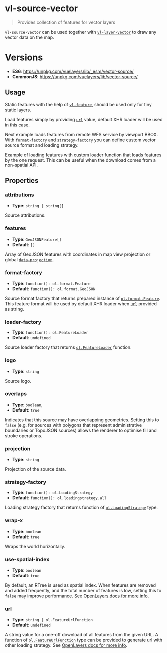 # vl-source-vector

> Provides collection of features for vector layers

`vl-source-vector` can be used together with [`vl-layer-vector`](vector-layer.md) to
draw any vector data on the map.

# Versions

- **ES6**: https://unpkg.com/vuelayers/lib/_esm/vector-source/
- **CommonJS**: https://unpkg.com/vuelayers/lib/vector-source/   

## Usage

Static features with the help of [`vl-feature`](feature.md), should be used only for tiny static layers.

<vuep template="#static-features-example"></vuep>

<script v-pre type="text/x-template" id="static-features-example">
<template>
  <vl-map style="height: 400px">
    <vl-view :zoom.sync="zoom" :center.sync="center" :rotation.sync="rotation"></vl-view>
  
    <vl-layer-tile>
      <vl-source-osm></vl-source-osm>
    </vl-layer-tile>
    
    <vl-layer-vector>
      <vl-source-vector>
        <vl-feature>
          <vl-geom-circle :coordinates="[0, 0]" :radius="1000000"></vl-geom-circle>
          <vl-style-box>
            <vl-style-stroke color="blue"></vl-style-stroke>
            <vl-style-fill color="rgba(255,255,255,0.5)"></vl-style-fill>
            <vl-style-text text="I'm circle"></vl-style-text>
          </vl-style-box>
        </vl-feature>
        <vl-feature>
          <vl-geom-polygon :coordinates="[[[1000000, 1000000], [1000000, 5000000], [5000000, 5000000], [5000000, 1000000], [1000000, 1000000]]]"></vl-geom-polygon>
          <vl-style-box>
            <vl-style-stroke color="blue"></vl-style-stroke>
            <vl-style-fill color="rgba(255,255,255,0.5)"></vl-style-fill>
            <vl-style-text text="I'm polygon"></vl-style-text>
          </vl-style-box>
        </vl-feature>
      </vl-source-vector>
    </vl-layer-vector>
  </vl-map>
</template>

<script>
  export default {
    data () {
      return { 
        zoom: 2,
        center: [0, 0],
        rotation: 0,
      }
    },
  }
</script>
</script>

Load features simply by providing [`url`](vector-source.md#url) value, default XHR loader will be used in this
case.

<vuep template="#default-loader-example"></vuep>

<script v-pre type="text/x-template" id="default-loader-example">
<template>
  <vl-map style="height: 400px">
    <vl-view :zoom.sync="zoom" :center.sync="center" :rotation.sync="rotation"></vl-view>
  
    <vl-layer-tile>
      <vl-source-osm></vl-source-osm>
    </vl-layer-tile>
    
    <vl-layer-vector>
      <vl-source-vector url="https://openlayers.org/en/latest/examples/data/geojson/countries.geojson"></vl-source-vector>
    </vl-layer-vector>
  </vl-map>
</template>

<script>
  export default {
    data () {
      return { 
        zoom: 2,
        center: [0, 0],
        rotation: 0,
      }
    },
  }
</script>
</script>

Next example loads features from remote WFS service by viewport BBOX. With [`format-factory`](vector-source.md#format-factory) and 
[`strategy-factory`](vector-source.md#strategy-factory) you can define custom vector source format and loading strategy.

<vuep template="#wfs-example"></vuep>

<script v-pre type="text/x-template" id="wfs-example">
<template>
  <vl-map style="height: 400px">
    <vl-view :zoom.sync="zoom" :center.sync="center" :rotation.sync="rotation"></vl-view>
  
    <vl-layer-tile>
      <vl-source-osm></vl-source-osm>
    </vl-layer-tile>
    
    <vl-layer-vector>
      <vl-source-vector :url="urlFunction" :strategy-factory="loadingStrategyFactory"></vl-source-vector>
    </vl-layer-vector>
  </vl-map>
</template>

<script>
  export default {
    methods: {
      urlFunction (extent, resolution, projection) {
        return 'https://ahocevar.com/geoserver/wfs?service=WFS&' +
          'version=1.1.0&request=GetFeature&typename=osm:water_areas&' +
          'outputFormat=application/json&srsname=' + projection + '&' +
          'bbox=' + extent.join(',') + ',' + projection
      },
      loadingStrategyFactory () {
        // VueLayers.olExt available only in UMD build
        // in ES/CJS build it should be imported from 'vuelayers/lib/_esm/ol-ext' or 'vuelayers/lib/ol-ext' respectively 
        return VueLayers.olExt.loadingBBox
      },
    },
    data () {
      return { 
        zoom: 12,
        center: [-8908887.277395891, 5381918.072437216],
        rotation: 0,
      }
    },
  }
</script>
</script>

Example of loading features with custom loader function that loads features by the one request. This can be useful 
when the download comes from a non-spatial API.

<vuep template="#custom-loader-example"></vuep>

<script v-pre type="text/x-template" id="custom-loader-example">
<template>
  <div>
    <vl-map :load-tiles-while-animating="true" :load-tiles-while-interacting="true" data-projection="EPSG:4326" style="height: 400px">
      <vl-view :zoom.sync="zoom" :center.sync="center" :rotation.sync="rotation"></vl-view>
      
      <vl-layer-tile>
        <vl-source-osm></vl-source-osm>
      </vl-layer-tile>
      
      <vl-layer-vector>
        <vl-source-vector :features.sync="features"></vl-source-vector>
      </vl-layer-vector>
    </vl-map>
    <p v-if="loading">
      Loading features, please wait...
    </p>
    <p v-if="features.length > 0">
      Loaded features: {{ features.map(feature => feature.id) }}
    </p>
  </div>
</template>

<script>
  export default {
    data () {
      return { 
        zoom: 2,
        center: [0, 0],
        rotation: 0,
        features: [],
        loading: false,
      }
    },
    mounted () {
      this.loading = true
      this.loadFeatures().then(features => {
        this.features = features.map(Object.freeze)
        this.loading = false
      })
    },
    methods: {
      // emulates external source
      loadFeatures () {
        return new Promise(resolve => {
          setTimeout(() => {
            // generate GeoJSON random features
            resolve([
              {
                type: "Feature",
                id: fakerator.misc.uuid(),
                geometry: {
                  type: 'Point',
                  coordinates: [5.44921875, 26.745610382199022],
                },
                properties: {
                  name: fakerator.names.name(),
                  country:  fakerator.address.country(),
                  city: fakerator.address.city(),
                  street: fakerator.address.street(),
                },
              },
              {
                type: "Feature",
                id: fakerator.misc.uuid(),
                geometry: {
                  type: 'Polygon',
                  coordinates: [
                    [
                      [
                        -23.37890625,
                        45.336701909968134,
                      ],
                      [
                        -49.39453125,
                        33.137551192346145,
                      ],
                      [
                        -47.4609375,
                        3.6888551431470478,
                      ],
                      [
                        -20.390625,
                        -8.059229627200192,
                      ],
                      [
                        -13.0078125,
                        20.138470312451155,
                      ],
                      [
                        -23.37890625,
                        45.336701909968134,
                      ],
                    ],
                  ],
                },
                properties: {
                  name: fakerator.names.name(),
                  country:  fakerator.address.country(),
                  city: fakerator.address.city(),
                  street: fakerator.address.street(),
                },
              },
              {
                type: "Feature",
                id: fakerator.misc.uuid(),
                geometry: {
                  type: "LineString",
                  coordinates: [
                    [
                      44.47265625,
                      -1.7575368113083125,
                    ],
                    [
                      23.5546875,
                      9.795677582829743,
                    ],
                    [
                      47.109375,
                      23.241346102386135,
                    ],
                    [
                      22.8515625,
                      33.137551192346145,
                    ],
                    [
                      48.33984375,
                      42.032974332441405,
                    ],
                    [
                      19.86328125,
                      48.574789910928864,
                    ],
                    [
                      47.8125,
                      56.65622649350222,
                    ],
                  ],
                },
                properties: {
                  name: fakerator.names.name(),
                  country:  fakerator.address.country(),
                  city: fakerator.address.city(),
                  street: fakerator.address.street(),
                },
              },
            ])
          }, 5000)
        })
      },
    },
  }
</script>
</script>

## Properties

### attributions

- **Type**: `string | string[]`

Source attributions.

### features

- **Type**: `GeoJSONFeature[]`
- **Default**: `[]`

Array of GeoJSON features with coordinates in map view projection or 
global [`data-projection`](../quickstart.md#global-data-projection).

### format-factory

- **Type**: `function(): ol.format.Feature`
- **Default**: `function(): ol.format.GeoJSON`

Source format factory that returns prepared instance of [`ol.format.Feature`](http://openlayers.org/en/latest/apidoc/module-ol_format_Feature-FeatureFormat.html).
This feature format will be used by default XHR loader when [`url`](vector-source.md#url) provided as string.

### loader-factory

- **Type**: `function(): ol.FeatureLoader`
- **Default**: `undefined`

Source loader factory that returns [`ol.FeatureLoader`](http://openlayers.org/en/latest/apidoc/module-ol_featureloader.html) function.

### logo

- **Type**: `string`

Source logo.

### overlaps

- **Type**: `boolean`,
- **Default**: `true`

Indicates that this source may have overlapping geometries. Setting this to `false` (e.g. for sources with polygons that 
represent administrative boundaries or TopoJSON sources) allows the renderer to optimise fill and stroke operations. 

### projection

- **Type**: `string`

Projection of the source data.

### strategy-factory

- **Type**: `function(): ol.LoadingStrategy`
- **Default**: `function(): ol.loadingstrategy.all`

Loading strategy factory that returns function of [`ol.LoadingStrategy`](http://openlayers.org/en/latest/apidoc/module-ol_loadingstrategy.html) type.

### wrap-x

- **Type**: `boolean`
- **Default**: `true`

Wraps the world horizontally.

### use-spatial-index

- **Type**: `boolean`
- **Default**: `true`

By default, an RTree is used as spatial index. When features are removed and added frequently, and the total number of 
features is low, setting this to `false` may improve performance. See [OpenLayers docs for more info](http://openlayers.org/en/latest/apidoc/module-ol_source_Vector.html).

### url

- **Type**: `string | ol.FeatureUrlFunction`
- **Default**: `undefined`

A string value for a one-off download of all features from the given URL. A function of 
[`ol.FeatureUrlFunction`](http://openlayers.org/en/latest/apidoc/module-ol_featureloader.html#~FeatureUrlFunction) type can be provided 
to generate url with other loading strategy. See [OpenLayers docs for more info](http://openlayers.org/en/latest/apidoc/module-ol_source_Vector.html).
